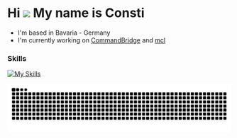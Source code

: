 Hi ![](https://user-images.githubusercontent.com/18350557/176309783-0785949b-9127-417c-8b55-ab5a4333674e.gif) My name is Consti
==============================================================================================================================

* I'm based in Bavaria - Germany
* I'm currently working on [CommandBridge](https://github.com/72-S/CommandBridge) and [mcl](https://github.com/72-S/mcl)

### Skills
[![My Skills](https://skillicons.dev/icons?i=c,cpp,rust,java,linux,arch,neovim)](https://skillicons.dev)


<img src="https://raw.githubusercontent.com/72-S/72-S/output/snake.svg" alt="Snake animation" />
